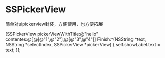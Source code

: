 # SSPickerView
简单对uipickerview封装，方便使用，也方便拓展


[SSPickerView pickerViewWithTitle:@"hello" contentes:@[@[@"1",@"2"],@[@"3",@"4"]] Finish:^(NSString *text, NSString *selectIndex, SSPickerView *pickerView) {
            self.showLabel.text = text;
}];
